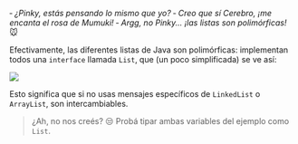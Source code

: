&dash; _¿Pinky, estás pensando lo mismo que yo?_
&dash; _Creo que sí Cerebro, ¡me encanta el rosa de Mumuki!_
&dash; _Argg, no Pinky... ¡las listas son polimórficas!_ :mouse:

Efectivamente, las diferentes listas de Java son polimórficas: implementan todos una `interface` llamada `List`, que (un poco simplificada) se ve así:

<!--
interface List {
  int size()
  boolean isEmpty()
  boolean contains(elemento)
  void add(elemento)
  void remove(elemento)
  void clear()
  int indexOf(elemento)
}

class ArrayList implements List {

}

class LinkedList implements List {
  void addFirst(element)
  void addLast(elemento)
}

class Otras implements List {

}
-->

<img src="http://www.plantuml.com/plantuml/png/TOvD3e9038NtdA9BF8OBNP5mXZfJaaQcGzg6YCQxysC867JPho_lUonEsc0WgDWSNWK0YuFnayhJTDnoRWa5s2wfy-6BXIoEB5PIIud4y_piCqV068zGAUMUZZnCPReKpsQMI8-wsSNUHH5QD8EpAWxBJ4xTvsthx2rLiTmf_ebj-wwivgjbFxp2ZU_jjIlQJ_C8"> </img>

Esto significa que si no usas mensajes específicos de `LinkedList` o `ArrayList`, son intercambiables. 

> ¿Ah, no nos creés?  :unamused: Probá tipar ambas variables del ejemplo como `List`. 